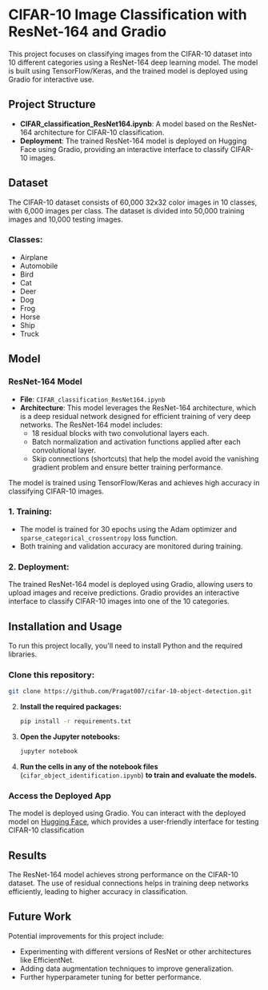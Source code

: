 # CIFAR-10 Image Classification with ResNet-164 and Gradio

This project focuses on classifying images from the CIFAR-10 dataset into 10 different categories using a ResNet-164 deep learning model. The model is built using TensorFlow/Keras, and the trained model is deployed using Gradio for interactive use.

## Project Structure

- **CIFAR_classification_ResNet164.ipynb**: A model based on the ResNet-164 architecture for CIFAR-10 classification.
- **Deployment**: The trained ResNet-164 model is deployed on Hugging Face using Gradio, providing an interactive interface to classify CIFAR-10 images.

## Dataset

The CIFAR-10 dataset consists of 60,000 32x32 color images in 10 classes, with 6,000 images per class. The dataset is divided into 50,000 training images and 10,000 testing images.

### Classes:
- Airplane
- Automobile
- Bird
- Cat
- Deer
- Dog
- Frog
- Horse
- Ship
- Truck

## Model

### ResNet-164 Model
- **File**: `CIFAR_classification_ResNet164.ipynb`
- **Architecture**: This model leverages the ResNet-164 architecture, which is a deep residual network designed for efficient training of very deep networks. The ResNet-164 model includes:
  - 18 residual blocks with two convolutional layers each.
  - Batch normalization and activation functions applied after each convolutional layer.
  - Skip connections (shortcuts) that help the model avoid the vanishing gradient problem and ensure better training performance.
  
The model is trained using TensorFlow/Keras and achieves high accuracy in classifying CIFAR-10 images.

### 1. Training:
- The model is trained for 30 epochs using the Adam optimizer and `sparse_categorical_crossentropy` loss function.
- Both training and validation accuracy are monitored during training.

### 2. Deployment:
The trained ResNet-164 model is deployed using Gradio, allowing users to upload images and receive predictions. Gradio provides an interactive interface to classify CIFAR-10 images into one of the 10 categories.

## Installation and Usage

To run this project locally, you'll need to install Python and the required libraries.

### Clone this repository:
  ```bash
  git clone https://github.com/Pragat007/cifar-10-object-detection.git
  ```

2. **Install the required packages:**

    ```bash
    pip install -r requirements.txt
    ```

3. **Open the Jupyter notebooks:**

    ```bash
    jupyter notebook
    ```
4. **Run the cells in any of the notebook files** (`cifar_object_identification.ipynb`) **to train and evaluate the models.**

### Access the Deployed App

The model is deployed using Gradio. You can interact with the deployed model on [Hugging Face](https://huggingface.co/spaces/Pragat007/image_classification), which provides a user-friendly interface for testing CIFAR-10 classification

## Results

The ResNet-164 model achieves strong performance on the CIFAR-10 dataset. The use of residual connections helps in training deep networks efficiently, leading to higher accuracy in classification.

## Future Work

Potential improvements for this project include:

  -  Experimenting with different versions of ResNet or other architectures like EfficientNet.
  -  Adding data augmentation techniques to improve generalization.
  -  Further hyperparameter tuning for better performance.
